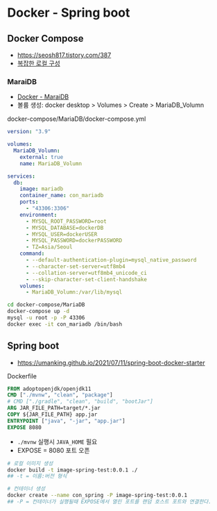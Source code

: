 # Docker - Spring boot

## Docker Compose
* https://seosh817.tistory.com/387
* [복잡한 로컬 구성](https://dev.gmarket.com/72)

### MaraiDB
* [Docker - MaraiDB](https://velog.io/@jkjan/Docker-MySQL-%EC%9B%90%EA%B2%A9-%EC%A0%91%EC%86%8D)
* 볼륨 생성: docker desktop > Volumes > Create > MariaDB_Volumn

docker-compose/MariaDB/docker-compose.yml
```yml
version: "3.9"

volumes:
  MariaDB_Volumn:
    external: true
    name: MariaDB_Volumn

services:
  db:
    image: mariadb
    container_name: con_mariadb
    ports:
      - "43306:3306"
    environment:
      - MYSQL_ROOT_PASSWORD=root
      - MYSQL_DATABASE=dockerDB
      - MYSQL_USER=dockerUSER
      - MYSQL_PASSWORD=dockerPASSWORD
      - TZ=Asia/Seoul
    command:
      - --default-authentication-plugin=mysql_native_password
      - --character-set-server=utf8mb4
      - --collation-server=utf8mb4_unicode_ci
      - --skip-character-set-client-handshake
    volumes:
      - MariaDB_Volumn:/var/lib/mysql
```

```sh
cd docker-compose/MariaDB
docker-compose up -d
mysql -u root -p -P 43306
docker exec -it con_mariadb /bin/bash
```

## Spring boot
* https://umanking.github.io/2021/07/11/spring-boot-docker-starter

Dockerfile
```Dockerfile
FROM adoptopenjdk/openjdk11
CMD ["./mvnw", "clean", "package"]
# CMD ["./gradle", "clean", "build", "bootJar"]
ARG JAR_FILE_PATH=target/*.jar
COPY ${JAR_FILE_PATH} app.jar
ENTRYPOINT ["java", "-jar", "app.jar"]
EXPOSE 8080 
```
* `./mvnw` 실행시 `JAVA_HOME` 필요
* EXPOSE = 8080 포트 오픈

```sh
# 로컬 이미지 생성
docker build -t image-spring-test:0.0.1 ./
## -t = 이름:버전 형식

# 컨테이너 생성
docker create --name con_spring -P image-spring-test:0.0.1
## -P = 컨테이너가 실행될때 EXPOSE에서 열린 포트를 랜덤 호스트 포트와 연결한다.
```
